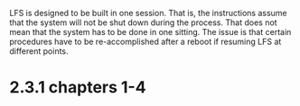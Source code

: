 LFS is designed to be built in one session. That is, the instructions assume that the system will not be shut down during the process. That does not mean that the system has to be done in one sitting. The issue is that certain procedures have to be re-accomplished after a reboot if resuming LFS at different points. 
# 2.3.1 chapters 1-4
